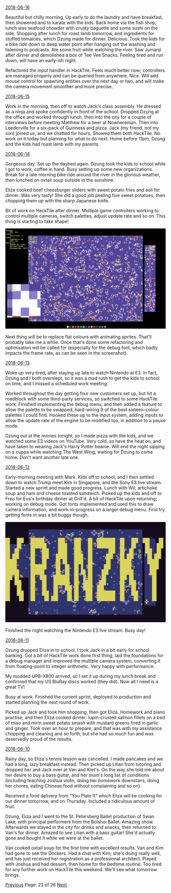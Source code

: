 [2018-06-16](/diary/2018/06/16.md)

Beautiful but chilly morning, Up early to do the laundry and have breakfast, then showered and to karate with the kids. Back home via the fish shop, lunch was seafood chowder with crusty baguette and some sushi on the side. Shopping after lunch for roast lamb tomorrow, and ingredients for stuffed tomatoes, which Dzung made for dinner. Delicious. Took the kids for a bike ride down to deep water point after hanging out the washing and listening to podcasts. Ate some fruit while watching the river. Saw Jumanji after dinner and demolished a box of Tee Vee Snacks. Feeling tired and run down, will have an early-ish night.

Refactored the input handler in HackTile. Feels much better now; controllers are managed properly and can be queried from anywhere. Nice. Will add mouse control for spawning entities over the next day or two, and will make the camera movement smoother and more precise.

[2018-06-15](/diary/2018/06/15.md)

Work in the morning, then off to watch Jack's class assembly. He dressed as a ninja and spoke confidently in front of the school. Dropped Dzung at the office and worked through lunch, then into the city for a couple of interviews before meeting Matthew for a beer at Nowhereman. Then into Leederville for a six-pack of Guinness and pizza. Jack (my friend, not my son) joined us, and we chatted for hours. Showed them both HackTile. No work on it today but planning for what to do next. Home before 11pm, Dzung and the kids had roast lamb with my parents.

[2018-06-14](/diary/2018/06/14.md)

Gorgeous day. Set up the daybed again. Dzung took the kids to school while I got to work, coffee in hand. Busy setting up some new organizations. Break for a late morning bike ride around the river in the glorious weather, then lunched on oxtail soup outside in the sunshine.

Eliza cooked beef cheesburger sliders with sweet potato fries and aoli for dinner. Was very tasty! She did a good job peeling five sweet potatoes, then chopping them up with the sharp Japanese knife.

Bit of work on HackTile after dinner. Multiple game controllers working to control multiple cameras, switch palettes, adjust update rate and so on. This thing is starting to take shape!

![Multiple Controllers](/diary/assets/controllers.png)

Next thing will be to replace flat colours with animating sprites. That'll probably take me a while. Once that's done some refactoring and optimisation will be called for (especially for the debug font, which badly impacts the frame rate, as can be seen in the screenshot).

[2018-06-13](/diary/2018/06/13.md)

Woke up very tired, after staying up late to watch Nintendo at E3. In fact, Dzung and I both overslept, so it was a mad rush to get the kids to school on time, and I missed a scheduled work meeting.

Worked throughout the day getting four new customers set up, but hit a roadblock with some third-party services, so switched to some HackTile work. Finished implementing the debug menu, and then added a feature to allow the palette to be swapped, hard-wiring 9 of the best sixteen-colour palettes I could find. Hooked these up to the input system, adding inputs to allow the update rate of the engine to be modified too, in addition to a pause mode.

Dzung out at the movies tonight, so I made pizza with the kids, and we watched some E3 videos on YouTube. Very cold, so have the heat on, and have taken to wearing Jack's Harry Potter beanie. Will end the night sipping on a cuppa while watching The West Wing, waiting for Dzung to come home. Don't want another late one.

[2018-06-12](/diary/2018/06/12.md)

Early-morning meeting with Mark. Kids off to school, and I then settled down to watch Trump meet Kim in Singapore, and the Sony E3 live stream. Started a new sprint and made good progress. Lunch with Wil; artichoke soup and ham and cheese toasted sandwich. Picked up the kids and off to Freo for Eva's birthday dinner at Grill'd. A bit of HackTile upon returning; working on debug mode. Got fonts implemented and used this to draw camera information, and work-in-progress on a larger debug menu. First try getting fonts in was a bit buggy though.

![Kranzky Bug](/diary/assets/kranzky.png)

Finished the night watching the Nintendo E3 live stream. Busy day!

[2018-06-11](/diary/2018/06/11.md)

Dzung dropped Eliza in to school, I took Jack in a bit early for school banking. Got a bit of HackTile work done first thing; laid the foundations for a debug manager and improved the multiple camera system, converting it from floating-point to integer arithmetic. Very happy with performance.

My modded UPB-X800 arrived, so I set it up during my lunch break and confirmed that my US BluRay discs worked (they did). Now all I need is a great TV!

Busy at work. Finished the current sprint, deployed to production and started planning the next round of work.

Picked up Jack and took him shopping, then got Eliza. Homework and piano practise, and then Eliza cooked dinner: lupin-crusted salmon fillets on a bed of miso and mirin sweet potato smash with mustard greens fried in garlic and ginger. Took over an hour to prepare, and that was with my assistance chopping and cleaning and so forth, but she had so much fun and was deservedly proud of the results.

[2018-06-10](/diary/2018/06/10.md)

Rainy day, so Eliza's tennis lesson was cancelled. I made pancakes and we had a long, lazy breakfast instead. Then picked up Lilian from tutoring and dropped her and Jack over at Van and Kiet's. On the way she told me about her desire to buy a bass guitar, and her mum's long list of conditions (including teaching Joshua violin, doing her homework downstairs, doing her chores, eating Chinese food without complaining and so on).

Received a food delivery from "You Plate It" which Eliza will be cooking for our dinner tomorrow, and on Thursday. Included a ridiculous amount of fruit.

Dzung, Eliza and I went to the St. Petersberg Ballet production of Swan Lake, with principal performers from the Bolshoi Ballet. Amazing show. Afterwards we stayed in the city for drinks and snacks, then returned to Van's for dinner. Amazed to see Lilian with a bass guitar! She'd actually gone and bought it while we were at the ballet.

Van cooked oxtail soup for the first time with excellent results. Van and Kim had gone to see the Dockers. Had a chat with Kim; she's doing really well, and has just received her registration as a professional architect. Played with Joshua and had dessert, then home for the bedtime routine. Too tired for any further work on HackTile this weekend. We'll see what tomorrow brings.

[Previous](/diary/page22) Page: 23 of 26 [Next](/diary/page24)